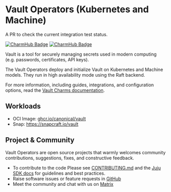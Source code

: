 # Vault Operators (Kubernetes and Machine)

A PR to check the current integration test status.

[![CharmHub Badge](https://charmhub.io/vault-k8s/badge.svg)](https://charmhub.io/vault-k8s)
[![CharmHub Badge](https://charmhub.io/vault/badge.svg)](https://charmhub.io/vault)

Vault is a tool for securely managing secrets used in modern computing (e.g. passwords, certificates, API keys).

The Vault Operators deploy and initialize Vault on Kubernetes and Machine models. They run in high availability mode using the Raft backend.

For more information, including guides, integrations, and configuration options, read the [Vault Charms documentation](https://canonical-vault-charms.readthedocs-hosted.com).

## Workloads

- OCI Image: [ghcr.io/canonical/vault](https://github.com/canonical/vault-rock)
- Snap: <https://snapcraft.io/vault>

## Project & Community

Vault Operators are open source projects that warmly welcomes community contributions, suggestions, fixes, and constructive feedback.

- To contribute to the code Please see [CONTRIBUTING.md](/CONTRIBUTING.md) and the [Juju SDK docs](https://juju.is/docs/sdk) for guidelines and best practices.
- Raise software issues or feature requests in [GitHub](https://github.com/canonical/vault-k8s-operator/issues)
- Meet the community and chat with us on [Matrix](https://matrix.to/#/#tls:ubuntu.com)
